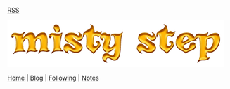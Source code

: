 [RSS](/rss.xml)

![](/static/img/ms.png)

[Home](/) | [Blog](/blog) | [Following](/blog/following) | [Notes](/notes)
